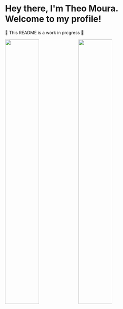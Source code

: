 # Hey there, I'm Theo Moura. Welcome to my profile!

🚧 This README is a work in progress 🚧

<img align="left" width="47%" src="https://github-readme-stats.vercel.app/api?username=theomilll&show_icons=true&theme=transparent" />

<img align="left" width="47%" src="https://github-readme-stats.vercel.app/api/top-langs/?username=theomilll&layout=compact&theme=transparent" />

